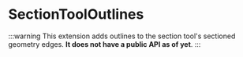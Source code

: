 # SectionToolOutlines

:::warning
This extension adds outlines to the section tool's sectioned geometry edges. **It does not have a public API as of yet**.
:::
